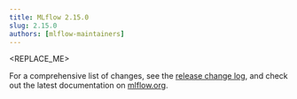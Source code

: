 ```yaml
---
title: MLflow 2.15.0
slug: 2.15.0
authors: [mlflow-maintainers]
---
```


<REPLACE_ME>

For a comprehensive list of changes, see the [release change log](https://github.com/mlflow/mlflow/releases/tag/v2.15.0), and check out the latest documentation on [mlflow.org](http://mlflow.org/).
